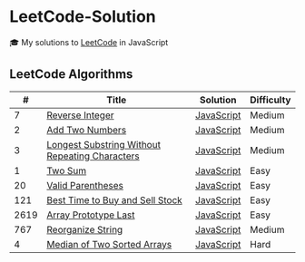 # LeetCode-Solution

🎓 My solutions to [LeetCode](https://leetcode.com/problemset/all/) in JavaScript

## LeetCode Algorithms

| #    | Title                                                                                                                           | Solution                                                            | Difficulty |
| ---- | ------------------------------------------------------------------------------------------------------------------------------- | ------------------------------------------------------------------- | ---------- |
| 7    | [Reverse Integer](https://leetcode.com/problems/reverse-integer/)                                                               | [JavaScript](./7-reverse-integer.js)                                | Medium     |
| 2    | [Add Two Numbers](https://leetcode.com/problems/add-two-numbers/)                                                               | [JavaScript](./2-Add-Two-Numbers.js)                                | Medium     |
| 3    | [Longest Substring Without Repeating Characters](https://leetcode.com/problems/longest-substring-without-repeating-characters/) | [JavaScript](./3-longest-substring-without-repeating-characters.js) | Medium     |
| 1    | [Two Sum](https://leetcode.com/problems/two-sum/)                                                                               | [JavaScript](./1-two-sum.js)                                        | Easy       |
| 20   | [Valid Parentheses](https://leetcode.com/problems/valid-parentheses/)                                                           | [JavaScript](./20-valid-parentheses.js)                             | Easy       |
| 121  | [Best Time to Buy and Sell Stock](https://leetcode.com/problems/best-time-to-buy-and-sell-stock/)                               | [JavaScript](./121-best-time-to-buy-and-sell-stock.js)              | Easy       |
| 2619 | [Array Prototype Last](https://leetcode.com/problems/array-prototype-last/)                                                     | [JavaScript](./2619-array-prototype-last.js)                        | Easy       |
| 767  | [Reorganize String](https://leetcode.com/problems/reorganize-string/)                                                           | [JavaScript](./767-reorganize-string.js)                            | Medium     |
| 4    | [Median of Two Sorted Arrays](https://leetcode.com/problems/median-of-two-sorted-arrays/)                                       | [JavaScript](./4-median-of-two-sorted-arrays.js)                    | Hard       |
